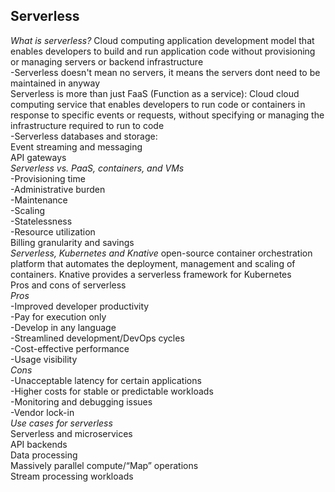 ## Serverless <br>

*What is serverless?* Cloud computing application development model that enables developers to build and run application code without provisioning or managing servers or backend infrastructure<br>
-Serverless doesn't mean no servers, it means the servers dont need to be maintained in anyway<br>
Serverless is more than just FaaS (Function as a service): Cloud cloud computing service that enables developers to run code or containers in response to specific events or requests, without specifying or managing the infrastructure required to run to code<br>
-Serverless databases and storage: <br>
Event streaming and messaging<br>
API gateways<br>
*Serverless vs. PaaS, containers, and VMs*<br>
-Provisioning time<br>
-Administrative burden<br>
-Maintenance<br>
-Scaling<br>
-Statelessness<br>
-Resource utilization<br>
Billing granularity and savings<br>
*Serverless, Kubernetes and Knative*  open-source container orchestration platform that automates the deployment, management and scaling of containers. Knative provides a serverless framework for Kubernetes<br>
Pros and cons of serverless<br>
*Pros*<br>
-Improved developer productivity<br>
-Pay for execution only<br>
-Develop in any language<br>
-Streamlined development/DevOps cycles<br>
-Cost-effective performance<br>
-Usage visibility<br>
*Cons*<br>
-Unacceptable latency for certain applications<br>
-Higher costs for stable or predictable workloads<br>
-Monitoring and debugging issues<br>
-Vendor lock-in<br>
*Use cases for serverless*<br>
Serverless and microservices<br>
API backends<br>
Data processing<br>
Massively parallel compute/“Map” operations<br>
Stream processing workloads<br>
<br>
<br>
